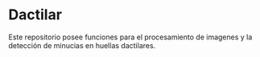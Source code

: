 # Dactilar
Este repositorio posee funciones para el procesamiento de imagenes y la detección de minucias en huellas dactilares.
